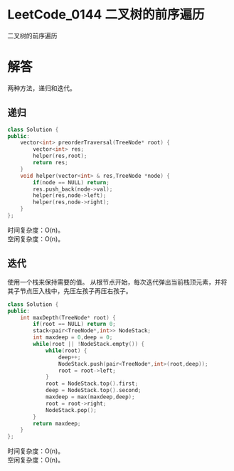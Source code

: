 
# LeetCode_0144 二叉树的前序遍历

二叉树的前序遍历

# 解答
两种方法，递归和迭代。

## 递归

```C++
class Solution {
public:
    vector<int> preorderTraversal(TreeNode* root) {
        vector<int> res;
        helper(res,root);
        return res;
    }
    void helper(vector<int> & res,TreeNode *node) {
        if(node == NULL) return;
        res.push_back(node->val);
        helper(res,node->left);
        helper(res,node->right);
    }
};
```
时间复杂度：O(n)。    
空闲复杂度：O(n)。

## 迭代
使用一个栈来保持需要的值。
从根节点开始，每次迭代弹出当前栈顶元素，并将其子节点压入栈中，先压左孩子再压右孩子。
```C++
class Solution {
public:
    int maxDepth(TreeNode* root) {
        if(root == NULL) return 0;
        stack<pair<TreeNode*,int>> NodeStack;
        int maxdeep = 0,deep = 0;
        while(root || !NodeStack.empty()) {
            while(root) {
                deep++;
                NodeStack.push(pair<TreeNode*,int>(root,deep));
                root = root->left;
            }
            root = NodeStack.top().first;
            deep = NodeStack.top().second;
            maxdeep = max(maxdeep,deep);
            root = root->right;
            NodeStack.pop();
        }
        return maxdeep;
    }
};
```
时间复杂度：O(n)。    
空闲复杂度：O(n)。
